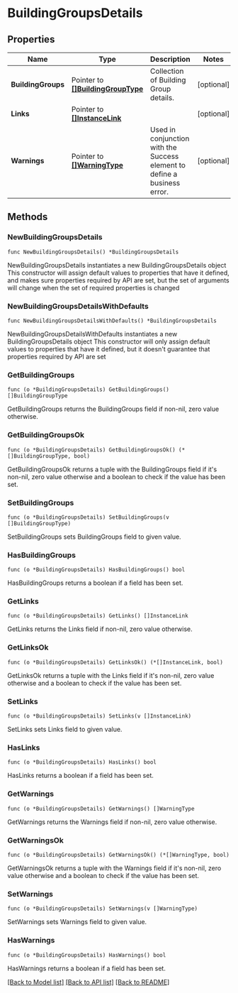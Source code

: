 # BuildingGroupsDetails

## Properties

Name | Type | Description | Notes
------------ | ------------- | ------------- | -------------
**BuildingGroups** | Pointer to [**[]BuildingGroupType**](BuildingGroupType.md) | Collection of Building Group details. | [optional] 
**Links** | Pointer to [**[]InstanceLink**](InstanceLink.md) |  | [optional] 
**Warnings** | Pointer to [**[]WarningType**](WarningType.md) | Used in conjunction with the Success element to define a business error. | [optional] 

## Methods

### NewBuildingGroupsDetails

`func NewBuildingGroupsDetails() *BuildingGroupsDetails`

NewBuildingGroupsDetails instantiates a new BuildingGroupsDetails object
This constructor will assign default values to properties that have it defined,
and makes sure properties required by API are set, but the set of arguments
will change when the set of required properties is changed

### NewBuildingGroupsDetailsWithDefaults

`func NewBuildingGroupsDetailsWithDefaults() *BuildingGroupsDetails`

NewBuildingGroupsDetailsWithDefaults instantiates a new BuildingGroupsDetails object
This constructor will only assign default values to properties that have it defined,
but it doesn't guarantee that properties required by API are set

### GetBuildingGroups

`func (o *BuildingGroupsDetails) GetBuildingGroups() []BuildingGroupType`

GetBuildingGroups returns the BuildingGroups field if non-nil, zero value otherwise.

### GetBuildingGroupsOk

`func (o *BuildingGroupsDetails) GetBuildingGroupsOk() (*[]BuildingGroupType, bool)`

GetBuildingGroupsOk returns a tuple with the BuildingGroups field if it's non-nil, zero value otherwise
and a boolean to check if the value has been set.

### SetBuildingGroups

`func (o *BuildingGroupsDetails) SetBuildingGroups(v []BuildingGroupType)`

SetBuildingGroups sets BuildingGroups field to given value.

### HasBuildingGroups

`func (o *BuildingGroupsDetails) HasBuildingGroups() bool`

HasBuildingGroups returns a boolean if a field has been set.

### GetLinks

`func (o *BuildingGroupsDetails) GetLinks() []InstanceLink`

GetLinks returns the Links field if non-nil, zero value otherwise.

### GetLinksOk

`func (o *BuildingGroupsDetails) GetLinksOk() (*[]InstanceLink, bool)`

GetLinksOk returns a tuple with the Links field if it's non-nil, zero value otherwise
and a boolean to check if the value has been set.

### SetLinks

`func (o *BuildingGroupsDetails) SetLinks(v []InstanceLink)`

SetLinks sets Links field to given value.

### HasLinks

`func (o *BuildingGroupsDetails) HasLinks() bool`

HasLinks returns a boolean if a field has been set.

### GetWarnings

`func (o *BuildingGroupsDetails) GetWarnings() []WarningType`

GetWarnings returns the Warnings field if non-nil, zero value otherwise.

### GetWarningsOk

`func (o *BuildingGroupsDetails) GetWarningsOk() (*[]WarningType, bool)`

GetWarningsOk returns a tuple with the Warnings field if it's non-nil, zero value otherwise
and a boolean to check if the value has been set.

### SetWarnings

`func (o *BuildingGroupsDetails) SetWarnings(v []WarningType)`

SetWarnings sets Warnings field to given value.

### HasWarnings

`func (o *BuildingGroupsDetails) HasWarnings() bool`

HasWarnings returns a boolean if a field has been set.


[[Back to Model list]](../README.md#documentation-for-models) [[Back to API list]](../README.md#documentation-for-api-endpoints) [[Back to README]](../README.md)


